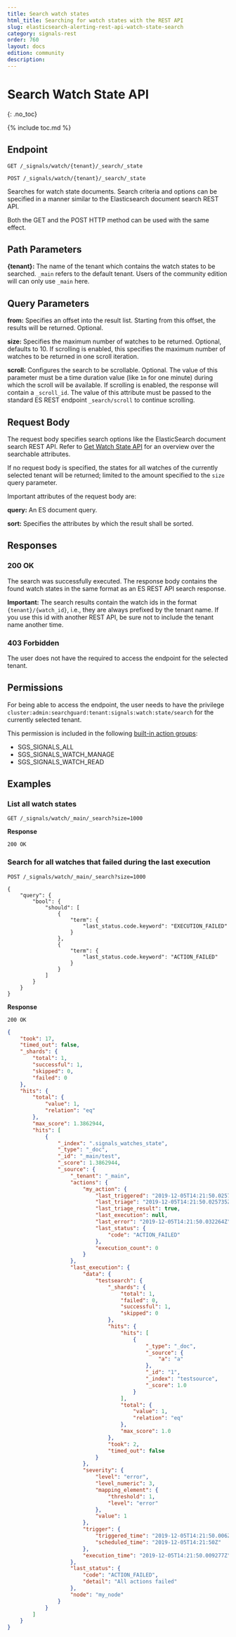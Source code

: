 ```yaml
---
title: Search watch states
html_title: Searching for watch states with the REST API
slug: elasticsearch-alerting-rest-api-watch-state-search
category: signals-rest
order: 760
layout: docs
edition: community
description: 
---
```


<!--- Copyright 2020 floragunn GmbH -->

# Search Watch State API
{: .no_toc}

{% include toc.md %}


## Endpoint

```
GET /_signals/watch/{tenant}/_search/_state
```

```
POST /_signals/watch/{tenant}/_search/_state
```

Searches for watch state documents. Search criteria and options can be specified in a manner similar to the Elasticsearch document search REST API.

Both the GET and the POST HTTP method can be used with the same effect.

## Path Parameters

**{tenant}:** The name of the tenant which contains the watch states to be searched. `_main` refers to the default tenant. Users of the community edition will can only use `_main` here.

## Query Parameters

**from:** Specifies an offset into the result list. Starting from this offset, the results will be returned. Optional.

**size:** Specifies the maximum number of watches to be returned. Optional, defaults to 10. If scrolling is enabled, this specifies the maximum number of watches to be returned in one scroll iteration. 

**scroll:** Configures the search to be scrollable. Optional. The value of this parameter must be a time duration value (like `1m` for one minute) during which the scroll will be available. If scrolling is enabled, the response will contain a `_scroll_id`. The value of this attribute must be passed to the standard ES REST endpoint `_search/scroll` to continue scrolling.



## Request Body

The request body specifies search options like the ElasticSearch document search REST API. Refer to [Get Watch State API](rest_api_watch_state.md) for an overview over the searchable attributes.

If no request body is specified, the states for all watches of the currently selected tenant will be returned; limited to the amount specified to the `size` query parameter.

Important attributes of the request body are:

**query:** An ES document query.

**sort:** Specifies the attributes by which the result shall be sorted. 	


## Responses

### 200 OK

The search was successfully executed. The response body contains the found watch states in the same format as an ES REST API search response.

**Important:** The search results contain the watch ids in the format `{tenant}/{watch_id}`, i.e., they are always prefixed by the tenant name. If you use this id with another REST API, be sure not to include the tenant name another time. 

### 403 Forbidden

The user does not have the required to access the endpoint for the selected tenant.


## Permissions

For being able to access the endpoint, the user needs to have the privilege `cluster:admin:searchguard:tenant:signals:watch:state/search` for the currently selected tenant.

This permission is included in the following [built-in action groups](security_permissions.md):

* SGS\_SIGNALS\_ALL 
* SGS\_SIGNALS\_WATCH\_MANAGE
* SGS\_SIGNALS\_WATCH\_READ

## Examples

### List all watch states

```
GET /_signals/watch/_main/_search?size=1000
```

**Response**

```
200 OK
```



### Search for all watches that failed during the last execution

```
POST /_signals/watch/_main/_search?size=1000
```

```
{
    "query": {
        "bool": {
            "should": [
                {
                    "term": {
                        "last_status.code.keyword": "EXECUTION_FAILED"
                    }
                },
                {
                    "term": {
                        "last_status.code.keyword": "ACTION_FAILED"
                    }
                }
            ]
        }
    }
}
```

**Response**

```
200 OK
```

```json
{
    "took": 17,
    "timed_out": false,
    "_shards": {
        "total": 1,
        "successful": 1,
        "skipped": 0,
        "failed": 0
    },
    "hits": {
        "total": {
            "value": 1,
            "relation": "eq"
        },
        "max_score": 1.3862944,
        "hits": [
            {
                "_index": ".signals_watches_state",
                "_type": "_doc",
                "_id": "_main/test",
                "_score": 1.3862944,
                "_source": {
                    "_tenant": "_main",
                    "actions": {
                        "my_action": {
                            "last_triggered": "2019-12-05T14:21:50.025735Z",
                            "last_triage": "2019-12-05T14:21:50.025735Z",
                            "last_triage_result": true,
                            "last_execution": null,
                            "last_error": "2019-12-05T14:21:50.032264Z",
                            "last_status": {
                                "code": "ACTION_FAILED"
                            },
                            "execution_count": 0
                        }
                    },
                    "last_execution": {
                        "data": {
                            "testsearch": {
                                "_shards": {
                                    "total": 1,
                                    "failed": 0,
                                    "successful": 1,
                                    "skipped": 0
                                },
                                "hits": {
                                    "hits": [
                                        {
                                            "_type": "_doc",
                                            "_source": {
                                                "a": "a"
                                            },
                                            "_id": "1",
                                            "_index": "testsource",
                                            "_score": 1.0
                                        }
                                    ],
                                    "total": {
                                        "value": 1,
                                        "relation": "eq"
                                    },
                                    "max_score": 1.0
                                },
                                "took": 2,
                                "timed_out": false
                            }
                        },
                        "severity": {
                            "level": "error",
                            "level_numeric": 3,
                            "mapping_element": {
                                "threshold": 1,
                                "level": "error"
                            },
                            "value": 1
                        },
                        "trigger": {
                            "triggered_time": "2019-12-05T14:21:50.006Z",
                            "scheduled_time": "2019-12-05T14:21:50Z"
                        },
                        "execution_time": "2019-12-05T14:21:50.009277Z"
                    },
                    "last_status": {
                        "code": "ACTION_FAILED",
                        "detail": "All actions failed"
                    },
                    "node": "my_node"
                }
            }
        ]
    }
}
```
